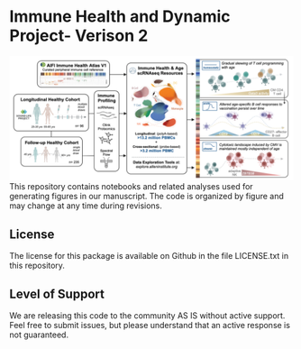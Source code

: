 # Immune Health and Dynamic Project- Verison 2
![screenshot](Picture1.png)
This repository contains notebooks and related analyses used for generating figures in our manuscript. The code is organized by figure and may change at any time during revisions.

## License

The license for this package is available on Github in the file LICENSE.txt in this repository.


## Level of Support

We are releasing this code to the community AS IS without active support. Feel free to submit issues, but please understand that an active response is not guaranteed.
